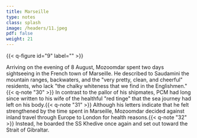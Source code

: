```yaml
---
title: Marseille
type: notes
class: splash
image: /headers/11.jpeg
pdf: false
weight: 21
---
```


{{< q-figure id="9" label="" >}}

Arriving on the evening of 8 August, Mozoomdar spent two days sightseeing in the French town of Marseille. He described to Saudamini the mountain ranges, backwaters, and the "very pretty, clean, and cheerful" residents, who lack "the chalky whiteness that we find in the Englishmen." {{< q-note "30" >}} In contrast to the pallor of his shipmates, PCM had long since written to his wife of the healthful "red tinge" that the sea journey had left on his body.{{< q-note "31" >}} Although his letters indicate that he felt strengthened by the time spent in Marseille, Mozoomdar decided against inland travel through Europe to London for health reasons.{{< q-note "32" >}} Instead, he boarded the SS Khedive once again and set out toward the Strait of Gibraltar.

